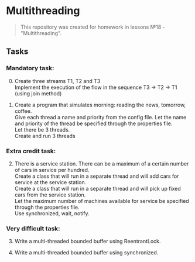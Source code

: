 # Multithreading
>This repository was created for homework in lessons №18 - "Multithreading".
## Tasks

### Mandatory task:  
0.  Create three streams T1, T2 and T3  
	Implement the execution of the flow in the sequence T3 -> T2 -> T1  
	(using join method)  

1.  Create a program that simulates morning: reading the news, tomorrow, coffee.  
	Give each thread a name and priority from the config file. Let the name and priority of the thread be specified through the properties file.  
	Let there be 3 threads.  
	Create and run 3 threads  

### Extra credit task:  
2.	There is a service station. There can be a maximum of a certain number of cars in service per hundred.  
	Create a class that will run in a separate thread and will add cars for service at the service station.  
	Create a class that will run in a separate thread and will pick up fixed cars from the service station.  
	Let the maximum number of machines available for service be specified through the properties file.  
	Use synchronized, wait, notify.  
	
### Very difficult task:
3.  Write a multi-threaded bounded buffer using ReentrantLock.	  

4.  Write a multi-threaded bounded buffer using synchronized.  
